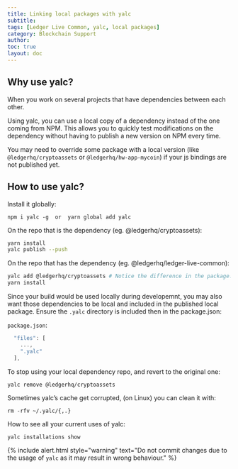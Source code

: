 ```yaml
---
title: Linking local packages with yalc
subtitle:
tags: [Ledger Live Common, yalc, local packages]
category: Blockchain Support
author:
toc: true
layout: doc
---
```


## Why use yalc?

When you work on several projects that have dependencies between each other.

Using yalc, you can use a local copy of a dependency instead of the one coming from NPM. This allows you to quickly test modifications on the dependency without having to publish a new version on NPM every time.

You may need to override some package with a local version (like `@ledgerhq/cryptoassets` or `@ledgerhq/hw-app-mycoin`) if your js bindings are not published yet.


## How to use yalc?

Install it globally:

`npm i yalc -g  or  yarn global add yalc`

On the repo that is the dependency (eg. @ledgerhq/cryptoassets):

```sh
yarn install
yalc publish --push
```

On the repo that has the dependency (eg. @ledgerhq/ledger-live-common):

```sh
yalc add @ledgerhq/cryptoassets # Notice the difference in the package.json file after this command
yarn install
```

Since your build would be used locally during developemnt, you may also want those dependencies to be local and included in the published local package.
Ensure the `.yalc` directory is included then in the package.json:

`package.json`:

```ts
  "files": [
    ...,
    ".yalc"
  ],
```

To stop using your local dependency repo, and revert to the original one:

`yalc remove @ledgerhq/cryptoassets`

Sometimes yalc’s cache get corrupted, (on Linux) you can clean it with:

`rm -rfv ~/.yalc/{,.}`

How to see all your current uses of yalc:

`yalc installations show`


<!--  -->
{% include alert.html style="warning" text="Do not commit changes due to the usage of <code>yalc</code> as it may result in wrong behaviour." %}
<!--  -->